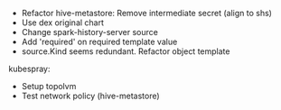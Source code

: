 

- Refactor hive-metastore: Remove intermediate secret (align to shs)
- Use dex original chart
- Change spark-history-server source
- Add 'required' on required template value
- source.Kind seems redundant. Refactor object template

kubespray:
- Setup topolvm
- Test network policy (hive-metastore)
